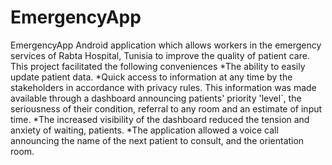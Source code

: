 # EmergencyApp
EmergencyApp Android application which allows workers in the emergency services of Rabta Hospital, Tunisia to improve the quality of patient care.
This project facilitated the following conveniences
*The ability to easily update patient data.
*Quick access to information at any time by the stakeholders in accordance with privacy rules. 
This information was made available through a dashboard announcing patients' priority 'level`, the seriousness of their condition, referral to any room and an estimate of input time.
*The increased visibility of the dashboard reduced the tension and anxiety of waiting, patients.
*The application allowed a voice call announcing the name of the next patient to consult, and the orientation room.
